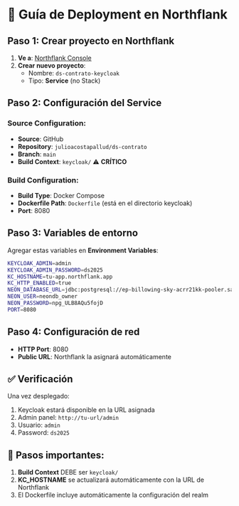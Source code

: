 # 🚀 Guía de Deployment en Northflank

## Paso 1: Crear proyecto en Northflank

1. **Ve a**: [Northflank Console](https://app.northflank.com)
2. **Crear nuevo proyecto**:
   - Nombre: `ds-contrato-keycloak`
   - Tipo: **Service** (no Stack)

## Paso 2: Configuración del Service

### Source Configuration:
- **Source**: GitHub
- **Repository**: `julioacostapallud/ds-contrato`
- **Branch**: `main`
- **Build Context**: `keycloak/` ⚠️ **CRÍTICO**

### Build Configuration:
- **Build Type**: Docker Compose
- **Dockerfile Path**: `Dockerfile` (está en el directorio keycloak)
- **Port**: 8080

## Paso 3: Variables de entorno

Agregar estas variables en **Environment Variables**:

```bash
KEYCLOAK_ADMIN=admin
KEYCLOAK_ADMIN_PASSWORD=ds2025
KC_HOSTNAME=tu-app.northflank.app
KC_HTTP_ENABLED=true
NEON_DATABASE_URL=jdbc:postgresql://ep-billowing-sky-acrr21kk-pooler.sa-east-1.aws.neon.tech/neondb?sslmode=require
NEON_USER=neondb_owner
NEON_PASSWORD=npg_ULB8AQu5fojD
PORT=8080
```

## Paso 4: Configuración de red

- **HTTP Port**: 8080
- **Public URL**: Northflank la asignará automáticamente

## ✅ Verificación

Una vez desplegado:
1. Keycloak estará disponible en la URL asignada
2. Admin panel: `http://tu-url/admin`
3. Usuario: `admin`
4. Password: `ds2025`

## 🚨 Pasos importantes:

1. **Build Context** DEBE ser `keycloak/`
2. **KC_HOSTNAME** se actualizará automáticamente con la URL de Northflank
3. El Dockerfile incluye automáticamente la configuración del realm
